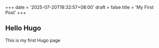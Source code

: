 +++
date = '2025-07-20T18:32:57+08:00'
draft = false
title = 'My First Post'
+++

## Hello Hugo


This is my first Hugo page


